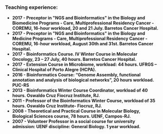 ### Teaching experience:

 - **2017 - Preceptor in "NGS and Bioinformatics" in the Biology and Biomedicine Programs - Care, Multiprofessional Residency Cancer - COREMU, 16-hour workload, 20      and 21 July. Barretos Cancer Hospital.**
 - **2017 - Preceptor in "NGS and Bioinformatics" in the Biology and Medicine Programs - Care, Multiprofessional Residency Cancer - COREMU, 16-hour workload, August      30th and 31st. Barretos Cancer Hospital.**
 - **2017 - Bioinformatics Course. IV Winter Course in Molecular Oncology, 23 – 27 July, 40 hours. Barretos Cancer Hospital.**
 - **2017 - Extension Course in Microbiome, workload: 44 hours. UFRGS –  Clinical Hospital of Porto Alegre (HCPA).**
 - **2016 - Bioinformatics Course: “Genome Assembly, functional annotation and analysis of biological networks”, 20 hours workload. PUC-RS**
 - **2013 - Bioinformatics Winter Course Coordinator, workload of 40 hours. Oswaldo Cruz Fiocruz Institute, RJ.**
 - **2011 - Professor of the Bioinformatics Winter Course, workload of 35 hours. Oswaldo Cruz Institute- Fiocruz, RJ.**
 - **2008 - Theoretical and Practical Course in Molecular Biology, Biological Sciences course, 78 hours. UENF, Campos-RJ.**
 - **2007 - Volunteer Professor in a social course for university admission: UENF discipline: General Biology. 1 year workload.**
